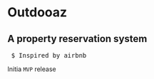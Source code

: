 # Outdooaz
## A property reservation system
  <pre> $ Inspired by airbnb</pre> 
  Initia ```MVP``` release
